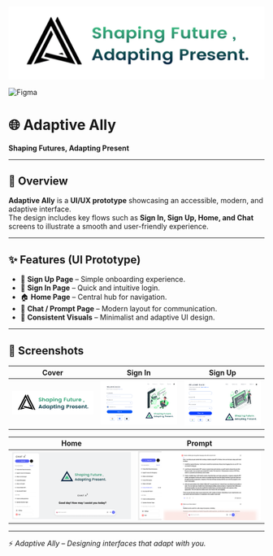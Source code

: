 ![Adaptive Ally Cover](./AA-prototype/cover.jpg)  

![Figma](https://img.shields.io/badge/Design-Figma-F24E1E?style=for-the-badge&logo=figma&logoColor=white)  

# 🌐 Adaptive Ally  

**Shaping Futures, Adapting Present**  

---

## 🎨 Overview  
**Adaptive Ally** is a **UI/UX prototype** showcasing an accessible, modern, and adaptive interface.  
The design includes key flows such as **Sign In, Sign Up, Home, and Chat** screens to illustrate a smooth and user-friendly experience.  

---

## ✨ Features (UI Prototype)  

- 📝 **Sign Up Page** – Simple onboarding experience.  
- 🔑 **Sign In Page** – Quick and intuitive login.  
- 🏠 **Home Page** – Central hub for navigation.  
- 💬 **Chat / Prompt Page** – Modern layout for communication.  
- 🎨 **Consistent Visuals** – Minimalist and adaptive UI design.  

---

## 📸 Screenshots  

| Cover | Sign In | Sign Up |  
|-------|---------|---------|  
| ![Cover](./AA-prototype/cover.jpg) | ![Sign In](./AA-prototype/Sign%20In%20Page%20.png) | ![Sign Up](./AA-prototype/Sign%20Up%20Page%20-1.png) |  

| Home | Prompt |  
|------|--------|  
| ![Home](./AA-prototype/home%20page%20-1.png) | ![Prompt](./AA-prototype/prompt.png) |  

---

⚡ *Adaptive Ally – Designing interfaces that adapt with you.*  
